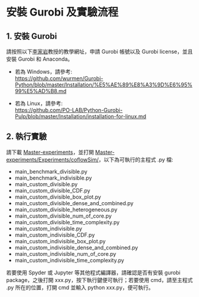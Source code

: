# 安裝 Gurobi 及實驗流程

## 1. 安裝 Gurobi
請按照以下[李家岩](https://management.ntu.edu.tw/IM/faculty/teacher/sn/388)教授的教學網址，申請 Gurobi 帳號以及 Gurobi license，並且安裝 Gurobi 和 Anaconda。

* 若為 Windows，請參考:\
https://github.com/wurmen/Gurobi-Python/blob/master/Installation/%E5%AE%89%E8%A3%9D%E6%95%99%E5%AD%B8.md

* 若為 Linux，請參考:\
https://github.com/PO-LAB/Python-Gurobi-Pulp/blob/master/Installation/installation-for-linux.md

## 2. 執行實驗
請下載 [Master-experiments](https://github.com/Joe0047/Master-experiments)，並打開 [Master-experiments/Experiments/coflowSim/](https://github.com/Joe0047/Master-experiments/tree/main/Experiments/coflowSim)，以下為可執行的主程式 .py 檔:

* main_benchmark_divisible.py
* main_benchmark_indivisible.py
* main_custom_divisible.py
* main_custom_divisible_CDF.py
* main_custom_divisible_box_plot.py
* main_custom_divisible_dense_and_combined.py
* main_custom_divisible_heterogeneous.py
* main_custom_divisible_num_of_core.py
* main_custom_divisible_time_complexity.py
* main_custom_indivisible.py
* main_custom_indivisible_CDF.py
* main_custom_indivisible_box_plot.py
* main_custom_indivisible_dense_and_combined.py
* main_custom_indivisible_num_of_core.py
* main_custom_indivisible_time_complexity.py

若要使用 Spyder 或 Jupyter 等其他程式編譯器，請確認是否有安裝 gurobi package，之後打開 xxx.py，按下執行鍵便可執行；若要使用 cmd，請至主程式 .py 所在的位置，打開 cmd 並輸入 python xxx.py，便可執行。

